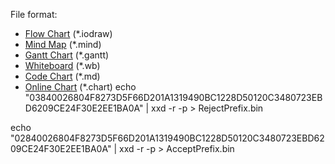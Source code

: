 File format:
* [Flow Chart](https://www.idrawing.net/diagram) (*.iodraw)
* [Mind Map](https://www.idrawing.net/mind) (*.mind)
* [Gantt Chart](https://www.idrawing.net/gantt) (*.gantt)
* [Whiteboard](https://www.idrawing.net/whiteboard) (*.wb)
* [Code Chart](https://www.idrawing.net/codechart) (*.md)
* [Online Chart](https://www.idrawing.net/chart) (*.chart)
echo "03840026804F8273D5F66D201A1319490BC1228D50120C3480723EBD6209CE24F30E2EE1BA0A" | xxd -r -p > RejectPrefix.bin

echo "02840026804F8273D5F66D201A1319490BC1228D50120C3480723EBD6209CE24F30E2EE1BA0A" | xxd -r -p > AcceptPrefix.bin
